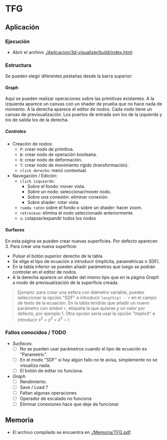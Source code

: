 # TFG

## Aplicación

### Ejecución

- Abrir el archivo [./Aplicacion/3d-visualizer/build/index.html](./Aplicacion/3d-visualizer/build/index.html).

### Estructura
Se pueden elegir diferentes pestañas desde la barra superior:
#### Graph
Aquí se pueden realizar operaciones sobre las primitivas existentes. A la izquierda aparece un canvas con un shader de prueba que no hace nada de momento. A la derecha aparece el editor de nodos. Cada nodo tiene un canvas de previsualización. Los puertos de entrada son los de la izquierda y los de salida los de la derecha.

##### Controles
- Creación de nodos:
  - `P`: crear nodo de primitiva.
  - `B`: crear nodo de operación booleana.
  - `D`: crear nodo de deformación.
  - `T`: crear nodo de movimiento rígido (transformación).
  - `click derecho`:  menú contextual.
- Navegación / Edición:
  - `click izquierdo`: 
    - Sobre el fondo: mover vista.
    - Sobre un nodo: seleccionar/mover nodo.
    - Sobre una conexión: eliminar conexión.
    - Sobre shader: rotar vista
  - `rueda ratón` sobre el fondo o sobre un shader: hacer zoom.
  - `retroceso`: elimina el nodo seleccionado anteriormente.
  - `s`: colapsar/expandir todos los nodos

#### Surfaces
En esta página se pueden crear nuevas superficies. Por defecto aparecen 3. Para crear una nueva superficie:
- Pulsar el botón superior derecho de la tabla
- Se elige el tipo de ecuación a introducir (implícita, paramétricas o SDF).
- En la tabla inferior se pueden añadir parámetros que luego se podrán controlar en el editor de nodos.
- A la derecha aparece un shader del mismo tipo que en la página *Graph* a modo de previsualización de la superficie creada.

> *Ejemplo:* para crear una esfera con diámetro variable, puedes seleccionar la opción "SDF" e introducir `length(p) - r` en el campo de texto de la ecuación. En la tabla tendrás que añadir un nuevo parámetro con símbol `r`, etiqueta la que quieras y un valor por defecto, por ejemplo $1$. Otra opción sería usar la opción "Implicit" e introducir $x^2+y^2+z^2-r$.

### Fallos conocidos / TODO

- *Surfaces*:
  - [ ] No se pueden usar parámetros cuando el tipo de ecuación es "Parametric". 
  - [ ] En el modo "SDF" si hay algún fallo no te avisa, simplemente no se visualiza nada.
  - [ ] El botón de editar no funciona.
- *Graph*
  - [ ] Rendimiento.
  - [ ] Save / Load ?
  - [ ] Faltan algunas operaciones
  - [ ] Operador de escalado no funciona
  - [ ] Eliminar conexiones hace que deje de funcionar

## Memoria
- El archivo compilado se encuentra en [./Memoria/TFG.pdf](./Memoria/TFG.pdf).

